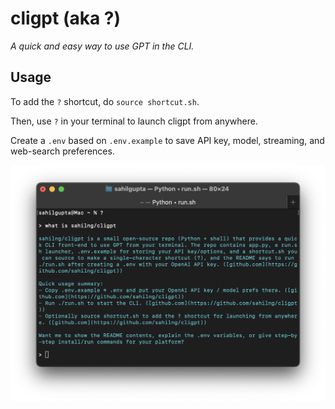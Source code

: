 # cligpt (aka ?)

*A quick and easy way to use GPT in the CLI.*

## Usage

To add the `?` shortcut, do `source shortcut.sh`.

Then, use `?` in your terminal to launch cligpt from anywhere.

Create a `.env` based on `.env.example` to save API key, model, streaming, and web-search preferences.

![screenshpt](screenshot.png)
